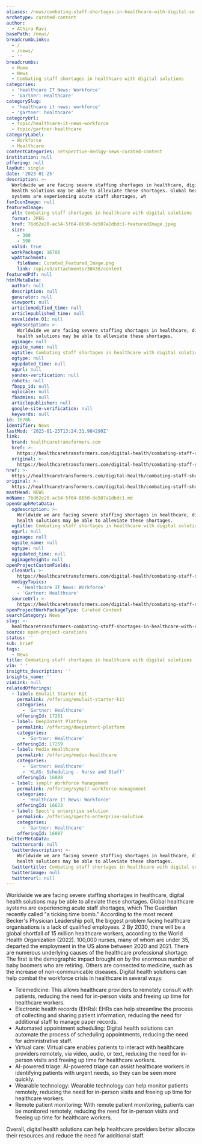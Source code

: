 ```yaml
---
aliases: /news/combating-staff-shortages-in-healthcare-with-digital-solutions
archetype: curated-content
author:
  - Athira Ravi
basePath: /news/
breadcrumbLinks:
  - /
  - /news/
  - ''
breadcrumbs:
  - Home
  - News
  - Combating staff shortages in healthcare with digital solutions
categories:
  - 'Healthcare IT News: Workforce'
  - 'Gartner: Healthcare'
categorySlug:
  - 'healthcare it news: workforce'
  - 'gartner: healthcare'
categoryUrl:
  - topic/healthcare-it-news-workforce
  - topic/gartner-healthcare
categoryLabel:
  - Workforce
  - Healthcare
contentCategories: netspective-medigy-news-curated-content
institution: null
offering: null
layOut: single
date: '2023-01-25'
description: >-
  Worldwide we are facing severe staffing shortages in healthcare, digital
  health solutions may be able to alleviate these shortages. Global healthcare
  systems are experiencing acute staff shortages, wh
favIconImage: null
featuredImage:
  alt: Combating staff shortages in healthcare with digital solutions
  format: JPEG
  href: 76d62e20-ac54-5f64-8650-de507a1dbdc1-featuredImage.jpeg
  size:
    - 300
    - 590
  valid: true
  workPackage: 16786
  wpAttachment:
    fileName: Curated_Featured_Image.png
    link: /api/v3/attachments/30438/content
featuredPdf: null
htmlMetaData:
  author: null
  description: null
  generator: null
  viewport: null
  articlemodified_time: null
  articlepublished_time: null
  msvalidate.01: null
  ogdescription: >-
    Worldwide we are facing severe staffing shortages in healthcare, digital
    health solutions may be able to alleviate these shortages.
  ogimage: null
  ogsite_name: null
  ogtitle: Combating staff shortages in healthcare with digital solutions
  ogtype: null
  ogupdated_time: null
  ogurl: null
  yandex-verification: null
  robots: null
  fbapp_id: null
  oglocale: null
  fbadmins: null
  articlepublisher: null
  google-site-verification: null
  keywords: null
id: 16786
identifier: News
lastMod: '2023-01-25T13:24:31.984290Z'
link:
  brand: healthcaretransformers.com
  href: >-
    https://healthcaretransformers.com/digital-health/combating-staff-shortages-in-healthcare/
  original: >-
    https://healthcaretransformers.com/digital-health/combating-staff-shortages-in-healthcare/
href: >-
  https://healthcaretransformers.com/digital-health/combating-staff-shortages-in-healthcare/
original: >-
  https://healthcaretransformers.com/digital-health/combating-staff-shortages-in-healthcare/
mastHead: NEWS
mdName: 76d62e20-ac54-5f64-8650-de507a1dbdc1.md
openGraphMetaData:
  ogdescription: >-
    Worldwide we are facing severe staffing shortages in healthcare, digital
    health solutions may be able to alleviate these shortages.
  ogtitle: Combating staff shortages in healthcare with digital solutions
  ogurl: null
  ogimage: null
  ogsite_name: null
  ogtype: null
  ogupdated_time: null
  ogimageheight: null
openProjectCustomFields:
  cleanUrl: >-
    https://healthcaretransformers.com/digital-health/combating-staff-shortages-in-healthcare/
  medigyTopics:
    - 'Healthcare IT News: Workforce'
    - 'Gartner: Healthcare'
  sourceUrl: >-
    https://healthcaretransformers.com/digital-health/combating-staff-shortages-in-healthcare/
openProjectWorkPackageType: Curated Content
searchCategory: News
slug: >-
  healthcaretransformers-combating-staff-shortages-in-healthcare-with-digital-solutions
source: open-project-curations
status: ''
sub: brief
tags:
  - News
title: Combating staff shortages in healthcare with digital solutions
via: ' '
insights_description: ''
insights_name: ''
viaLink: null
relatedOfferings:
  - label: Emulait Starter Kit
    permalink: /offering/emulait-starter-kit
    categories:
      - 'Gartner: Healthcare'
    offeringId: 17281
  - label: DeepIntent Platform
    permalink: /offering/deepintent-platform
    categories:
      - 'Gartner: Healthcare'
    offeringId: 17259
  - label: Medix Healthcare
    permalink: /offering/medix-healthcare
    categories:
      - 'Gartner: Healthcare'
      - 'KLAS: Scheduling - Nurse and Staff'
    offeringId: 16888
  - label: symplr Workforce Management
    permalink: /offering/symplr-workforce-management
    categories:
      - 'Healthcare IT News: Workforce'
    offeringId: 16623
  - label: Spect's enterprise solution
    permalink: /offering/spects-enterprise-solution
    categories:
      - 'Gartner: Healthcare'
    offeringId: 16087
twitterMetaData:
  twittercard: null
  twitterdescription: >-
    Worldwide we are facing severe staffing shortages in healthcare, digital
    health solutions may be able to alleviate these shortages.
  twittertitle: Combating staff shortages in healthcare with digital solutions
  twitterimage: null
  twitterurl: null
---
```

<p>Worldwide we are facing severe staffing shortages in healthcare, digital health solutions may be able to alleviate these shortages. Global healthcare systems are experiencing acute staff shortages, which The Guardian recently called "a ticking time bomb." According to the most recent Becker's Physician Leadership poll, the biggest problem facing healthcare organisations is a lack of qualified employees. 2 By 2030, there will be a global shortfall of 15 million healthcare workers, according to the World Health Organization (2022). 100,000 nurses, many of whom are under 35, departed the employment in the US alone between 2020 and 2021. There are numerous underlying causes of the healthcare professional shortage. The first is the demographic impact brought on by the enormous number of baby boomers who are retiring. Others are connected to medicine, such as the increase of non-communicable diseases. Digital health solutions can help combat the workforce crisis in healthcare in several ways:</p><ul><li>Telemedicine: This allows healthcare providers to remotely consult with patients, reducing the need for in-person visits and freeing up time for healthcare workers.</li><li>Electronic health records (EHRs): EHRs can help streamline the process of collecting and sharing patient information, reducing the need for additional staff to manage paper records.</li><li>Automated appointment scheduling: Digital health solutions can automate the process of scheduling appointments, reducing the need for administrative staff.</li><li>Virtual care: Virtual care enables patients to interact with healthcare providers remotely, via video, audio, or text, reducing the need for in-person visits and freeing up time for healthcare workers.</li><li>AI-powered triage: AI-powered triage can assist healthcare workers in identifying patients with urgent needs, so they can be seen more quickly.</li><li>Wearable technology: Wearable technology can help monitor patients remotely, reducing the need for in-person visits and freeing up time for healthcare workers.</li><li>Remote patient monitoring: With remote patient monitoring, patients can be monitored remotely, reducing the need for in-person visits and freeing up time for healthcare workers.</li></ul><p>Overall, digital health solutions can help healthcare providers better allocate their resources and reduce the need for additional staff.</p>